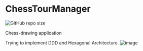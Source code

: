 
# ChessTourManager
![GitHub repo size](https://img.shields.io/github/repo-size/AleksanderNekr/ChessTourManager?color=%234682B4)

Chess-drawing application

Trying to implement DDD and Hexagonal Architecture.
![image](https://github.com/AleksanderNekr/ChessTourManager/assets/59678267/4478d08b-2646-4ba9-9d90-1c53990ea07a)
